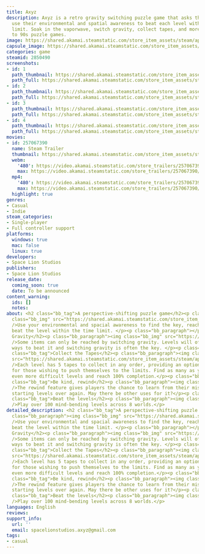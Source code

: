 ```yaml
---
title: Axyz
description: Axyz is a retro gravity switching puzzle game that asks the player to
  use their environmental and spatial awareness to beat each level within the time
  limit. Soak in the vaporwave, switch gravity, collect tapes, and more in this tribute
  to 90s puzzle games.
image: https://shared.akamai.steamstatic.com/store_item_assets/steam/apps/2850490/header.jpg?t=1732024857
capsule_image: https://shared.akamai.steamstatic.com/store_item_assets/steam/apps/2850490/capsule_231x87.jpg?t=1732024857
categories: game
steamid: 2850490
screenshots:
- id: 1
  path_thumbnail: https://shared.akamai.steamstatic.com/store_item_assets/steam/apps/2850490/ss_a0188ef9651b9ca603e61180f1d9a373ee393e37.600x338.jpg?t=1732024857
  path_full: https://shared.akamai.steamstatic.com/store_item_assets/steam/apps/2850490/ss_a0188ef9651b9ca603e61180f1d9a373ee393e37.1920x1080.jpg?t=1732024857
- id: 2
  path_thumbnail: https://shared.akamai.steamstatic.com/store_item_assets/steam/apps/2850490/ss_68449a0e3825fcde70b797e16e5e5ab3b6cf3166.600x338.jpg?t=1732024857
  path_full: https://shared.akamai.steamstatic.com/store_item_assets/steam/apps/2850490/ss_68449a0e3825fcde70b797e16e5e5ab3b6cf3166.1920x1080.jpg?t=1732024857
- id: 3
  path_thumbnail: https://shared.akamai.steamstatic.com/store_item_assets/steam/apps/2850490/ss_6fe6e091c07f85863f18890c6b50bc0e8724fb1f.600x338.jpg?t=1732024857
  path_full: https://shared.akamai.steamstatic.com/store_item_assets/steam/apps/2850490/ss_6fe6e091c07f85863f18890c6b50bc0e8724fb1f.1920x1080.jpg?t=1732024857
- id: 4
  path_thumbnail: https://shared.akamai.steamstatic.com/store_item_assets/steam/apps/2850490/ss_0f068df74a8645f1d8840f8318bdfdf670e13160.600x338.jpg?t=1732024857
  path_full: https://shared.akamai.steamstatic.com/store_item_assets/steam/apps/2850490/ss_0f068df74a8645f1d8840f8318bdfdf670e13160.1920x1080.jpg?t=1732024857
movies:
- id: 257067390
  name: Steam Trailer
  thumbnail: https://shared.akamai.steamstatic.com/store_item_assets/steam/apps/257067390/94646318ed1befe0c5b96c6862bcd9cffe0f9a14/movie_600x337.jpg?t=1729604575
  webm:
    '480': https://video.akamai.steamstatic.com/store_trailers/257067390/movie480_vp9.webm?t=1729604575
    max: https://video.akamai.steamstatic.com/store_trailers/257067390/movie_max_vp9.webm?t=1729604575
  mp4:
    '480': https://video.akamai.steamstatic.com/store_trailers/257067390/movie480.mp4?t=1729604575
    max: https://video.akamai.steamstatic.com/store_trailers/257067390/movie_max.mp4?t=1729604575
  highlight: true
genres:
- Casual
- Indie
steam_categories:
- Single-player
- Full controller support
platforms:
  windows: true
  mac: false
  linux: true
developers:
- Space Lion Studios
publishers:
- Space Lion Studios
release_date:
  coming_soon: true
  date: To be announced
content_warning:
  ids: []
  notes:
about: <h2 class="bb_tag">A perspective-shifting puzzle game</h2><p class="bb_paragraph"><img
  class="bb_img" src="https://shared.akamai.steamstatic.com/store_item_assets/steam/apps/2850490/extras/blossom.gif?t=1732024857"
  />Use your environmental and spacial awareness to find the key, reach the exit and
  beat the level within the time limit. </p><p class="bb_paragraph"></p><h2 class="bb_tag">Switch
  Gravity</h2><p class="bb_paragraph"><img class="bb_img" src="https://shared.akamai.steamstatic.com/store_item_assets/steam/apps/2850490/extras/gravity_switch.gif?t=1732024857"
  />Some items can only be reached by switching gravity. Levels will often have multiple
  ways to beat it and switching gravity is often the key. </p><p class="bb_paragraph"></p><h2
  class="bb_tag">Collect the Tapes</h2><p class="bb_paragraph"><img class="bb_img"
  src="https://shared.akamai.steamstatic.com/store_item_assets/steam/apps/2850490/extras/tapes.gif?t=1732024857"
  />Each level has 5 tapes to collect in any order, providing an optional challenge
  for those wishing to push themselves to the limits. Find as many as you can to unlock
  even more difficult levels and reach 100% completion.</p><p class="bb_paragraph"></p><h2
  class="bb_tag">Be kind, rewind</h2><p class="bb_paragraph"><img class="bb_img" src="https://shared.akamai.steamstatic.com/store_item_assets/steam/apps/2850490/extras/gif4.gif?t=1732024857"
  />The rewind feature gives players the chance to learn from their mistakes without
  starting levels over again. May there be other uses for it?</p><p class="bb_paragraph"></p><h2
  class="bb_tag">Beat the levels</h2><p class="bb_paragraph"><img class="bb_img" src="https://shared.akamai.steamstatic.com/store_item_assets/steam/apps/2850490/extras/levels.gif?t=1732024857"
  />Play over 100 mind-bending levels across 8 worlds.</p>
detailed_description: <h2 class="bb_tag">A perspective-shifting puzzle game</h2><p
  class="bb_paragraph"><img class="bb_img" src="https://shared.akamai.steamstatic.com/store_item_assets/steam/apps/2850490/extras/blossom.gif?t=1732024857"
  />Use your environmental and spacial awareness to find the key, reach the exit and
  beat the level within the time limit. </p><p class="bb_paragraph"></p><h2 class="bb_tag">Switch
  Gravity</h2><p class="bb_paragraph"><img class="bb_img" src="https://shared.akamai.steamstatic.com/store_item_assets/steam/apps/2850490/extras/gravity_switch.gif?t=1732024857"
  />Some items can only be reached by switching gravity. Levels will often have multiple
  ways to beat it and switching gravity is often the key. </p><p class="bb_paragraph"></p><h2
  class="bb_tag">Collect the Tapes</h2><p class="bb_paragraph"><img class="bb_img"
  src="https://shared.akamai.steamstatic.com/store_item_assets/steam/apps/2850490/extras/tapes.gif?t=1732024857"
  />Each level has 5 tapes to collect in any order, providing an optional challenge
  for those wishing to push themselves to the limits. Find as many as you can to unlock
  even more difficult levels and reach 100% completion.</p><p class="bb_paragraph"></p><h2
  class="bb_tag">Be kind, rewind</h2><p class="bb_paragraph"><img class="bb_img" src="https://shared.akamai.steamstatic.com/store_item_assets/steam/apps/2850490/extras/gif4.gif?t=1732024857"
  />The rewind feature gives players the chance to learn from their mistakes without
  starting levels over again. May there be other uses for it?</p><p class="bb_paragraph"></p><h2
  class="bb_tag">Beat the levels</h2><p class="bb_paragraph"><img class="bb_img" src="https://shared.akamai.steamstatic.com/store_item_assets/steam/apps/2850490/extras/levels.gif?t=1732024857"
  />Play over 100 mind-bending levels across 8 worlds.</p>
languages: English
reviews:
support_info:
  url: ''
  email: spacelionstudios.axyz@gmail.com
tags:
- casual
---
```


